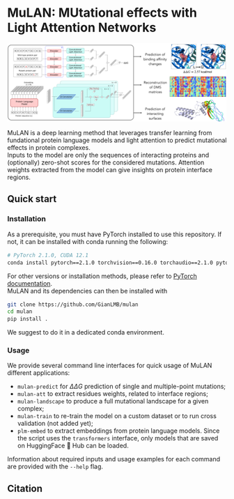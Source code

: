 # MuLAN: MUtational effects with Light Attention Networks

![mulan abstract](./images/visual_abstract.png)

MuLAN is a deep learning method that leverages transfer learning from fundational protein language models 
and light attention to predict mutational effects in protein complexes.  
Inputs to the model are only the sequences of interacting proteins and (optionally) zero-shot scores for the considered mutations. 
Attention weights extracted from the model can give insights on protein interface regions.


## Quick start

### Installation
As a prerequisite, you must have PyTorch installed to use this repository. If not, it can be installed with conda running the following:
```bash
# PyTorch 2.1.0, CUDA 12.1
conda install pytorch==2.1.0 torchvision==0.16.0 torchaudio==2.1.0 pytorch-cuda=12.1 -c pytorch -c nvidia
```
For other versions or installation methods, please refer to [PyTorch documentation](https://pytorch.org/get-started/locally/).  
MuLAN and its dependencies can then be installed with
```bash
git clone https://github.com/GianLMB/mulan
cd mulan
pip install .
```
We suggest to do it in a dedicated conda environment.


### Usage
We provide several command line interfaces for quick usage of MuLAN different applications:
- `mulan-predict` for $\Delta \Delta G$ prediction of single and multiple-point mutations;
- `mulan-att` to extract residues weights, related to interface regions;
- `mulan-landscape` to produce a full mutational landscape for a given complex;
- `mulan-train` to re-train the model on a custom dataset or to run cross validation (not added yet);
- `plm-embed` to extract embeddings from protein language models. 
Since the script uses the `transformers` interface, only models that are saved on HuggingFace 🤗 Hub can be loaded.

Information about required inputs and usage examples for each command are provided with the `--help` flag.


## Citation


